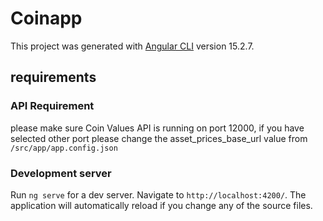 # Coinapp

This project was generated with [Angular CLI](https://github.com/angular/angular-cli) version 15.2.7.

## requirements

### API Requirement
please make sure Coin Values API is running on port 12000, if you have selected other port please change the asset_prices_base_url value from
`/src/app/app.config.json`

### Development server
Run `ng serve` for a dev server. Navigate to `http://localhost:4200/`. The application will automatically reload if you change any of the source files.

